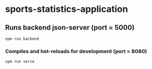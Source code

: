 # sports-statistics-application

## Runs backend json-server (port = 5000)
```
npm run backend
```

### Compiles and hot-reloads for development (port = 8080)
```
npm run serve
```